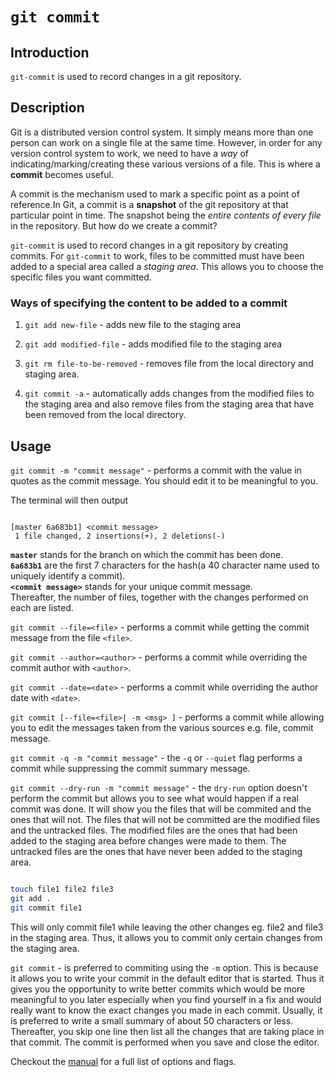 # ```git commit```

## Introduction
```git-commit``` is used to record changes in a git repository.

## Description
Git is a distributed version control system. It simply means more than one person can work on a single file at the same time. However, in order for any version control system to work, we need to have a *way* of indicating/marking/creating these various versions of a file. This is where a **commit** becomes useful.

A commit is the mechanism used to mark a specific point as a point of reference.In Git, a commit is a **snapshot** of the git repository at that particular point in time. The snapshot being the *entire contents of every file* in the repository. But how do we create a commit? 

```git-commit``` is used to record changes in a git repository by creating commits. For ```git-commit``` to work, files to be committed must have been added to a special area called a *staging area*. This allows you to choose the specific files you want committed.

### Ways of specifying the content to be added to a commit

1. ```git add new-file``` - adds new file to the staging area

1. ```git add modified-file``` - adds modified file to the staging area

1. ```git rm file-to-be-removed``` - removes file from the local directory and staging area.

1. ```git commit -a``` - automatically adds changes from the modified files to the staging area and also remove files from the staging area that have been removed from the local directory.

## Usage

```git commit -m "commit message"``` - performs a commit with the value in quotes as the commit message. You should edit it to be meaningful to you.

The terminal will then output

```git-bash

[master 6a683b1] <commit message>
 1 file changed, 2 insertions(+), 2 deletions(-)

```
**```master```** stands for the branch on which the commit has been done.  
**```6a683b1```** are the first 7 characters for the hash(a 40 character name used to uniquely identify a commit).  
**```<commit message>```** stands for your unique commit message.  
Thereafter, the number of files, together with the changes performed on each are listed.  

```git commit --file=<file>``` - performs a commit while getting the commit message from the file ```<file>```.

```git commit --author=<author>``` - performs a commit while overriding the commit author with ```<author>```.

```git commit --date=<date>``` - performs a commit while overriding the author date with ```<date>```.

```git commit [--file=<file>| -m <msg> ]``` - performs a commit while allowing you to edit the messages taken from the various sources e.g. file, commit message.

```git commit -q -m "commit message"``` - the ```-q``` or ```--quiet``` flag performs a commit while suppressing the commit summary message.

```git commit --dry-run -m "commit message"``` - the ```dry-run``` option doesn't perform the commit but allows you to see what would happen if a real commit was done. It will show you the files that will be commited and the ones that will not. The files that will not be committed are the modified files and the untracked files. The modified files are the ones that had been added to the staging area before changes were made to them. The untracked files are the ones that have never been added to the staging area.

```bash

touch file1 file2 file3
git add .
git commit file1

```
This will only commit file1 while leaving the other changes eg. file2 and file3 in the staging area. Thus, it allows you to commit only certain changes from the staging area.

```git commit``` - is preferred to commiting using the ```-m``` option. This is because it allows you to write your commit in the default editor that is started. Thus it gives you the opportunity to write better commits which would be more meaningful to you later especially when you find yourself in a fix and would really want to know the exact changes you made in each commit. Usually, it is preferred to write a small summary of about 50 characters or less. Thereafter, you skip one line then list all the changes that are taking place in that commit. The commit is performed when you save and close the editor.

Checkout the [manual](https://git-scm.com/docs/git-commit) for a full list of options and flags.